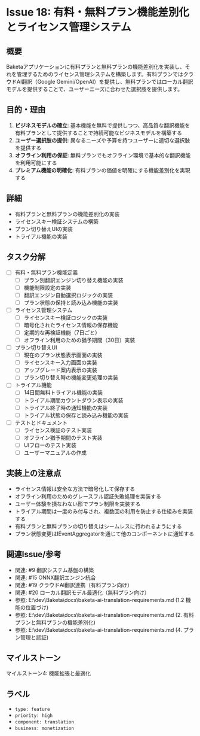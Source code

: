 # Issue 18: 有料・無料プラン機能差別化とライセンス管理システム

## 概要
Baketaアプリケーションに有料プランと無料プランの機能差別化を実装し、それを管理するためのライセンス管理システムを構築します。有料プランではクラウドAI翻訳（Google Gemini/OpenAI）を提供し、無料プランではローカル翻訳モデルを提供することで、ユーザーニーズに合わせた選択肢を提供します。

## 目的・理由
1. **ビジネスモデルの確立**: 基本機能を無料で提供しつつ、高品質な翻訳機能を有料プランとして提供することで持続可能なビジネスモデルを構築する
2. **ユーザー選択肢の提供**: 異なるニーズや予算を持つユーザーに適切な選択肢を提供する
3. **オフライン利用の保証**: 無料プランでもオフライン環境で基本的な翻訳機能を利用可能にする
4. **プレミアム機能の明確化**: 有料プランの価値を明確にする機能差別化を実現する

## 詳細
- 有料プランと無料プランの機能差別化の実装
- ライセンスキー検証システムの構築
- プラン切り替えUIの実装
- トライアル機能の実装

## タスク分解
- [ ] 有料・無料プラン機能定義
  - [ ] プラン別翻訳エンジン切り替え機能の実装
  - [ ] 機能制限設定の実装
  - [ ] 翻訳エンジン自動選択ロジックの実装
  - [ ] プラン状態の保持と読み込み機能の実装
- [ ] ライセンス管理システム
  - [ ] ライセンスキー検証ロジックの実装
  - [ ] 暗号化されたライセンス情報の保存機能
  - [ ] 定期的な再検証機能（7日ごと）
  - [ ] オフライン利用のための猶予期間（30日）実装
- [ ] プラン切り替えUI
  - [ ] 現在のプラン状態表示画面の実装
  - [ ] ライセンスキー入力画面の実装
  - [ ] アップグレード案内表示の実装
  - [ ] プラン切り替え時の機能変更処理の実装
- [ ] トライアル機能
  - [ ] 14日間無料トライアル機能の実装
  - [ ] トライアル期間カウントダウン表示の実装
  - [ ] トライアル終了時の通知機能の実装
  - [ ] トライアル状態の保存と読み込み機能の実装
- [ ] テストとドキュメント
  - [ ] ライセンス検証のテスト実装
  - [ ] オフライン猶予期間のテスト実装
  - [ ] UIフローのテスト実装
  - [ ] ユーザーマニュアルの作成

## 実装上の注意点
- ライセンス情報は安全な方法で暗号化して保存する
- オフライン利用のためのグレースフル認証失敗処理を実装する
- ユーザー体験を損なわない形でプラン制限を実装する
- トライアル期間は一度のみ付与され、複数回の利用を防止する仕組みを実装する
- 有料プランと無料プランの切り替えはシームレスに行われるようにする
- プラン状態変更はIEventAggregatorを通じて他のコンポーネントに通知する

## 関連Issue/参考
- 関連: #9 翻訳システム基盤の構築
- 関連: #15 ONNX翻訳エンジン統合
- 関連: #19 クラウドAI翻訳連携（有料プラン向け）
- 関連: #20 ローカル翻訳モデル最適化（無料プラン向け）
- 参照: E:\dev\Baketa\docs\baketa-ai-translation-requirements.md (1.2 機能の位置づけ)
- 参照: E:\dev\Baketa\docs\baketa-ai-translation-requirements.md (2. 有料プランと無料プランの機能差別化)
- 参照: E:\dev\Baketa\docs\baketa-ai-translation-requirements.md (4. プラン管理と認証)

## マイルストーン
マイルストーン4: 機能拡張と最適化

## ラベル
- `type: feature`
- `priority: high`
- `component: translation`
- `business: monetization`

